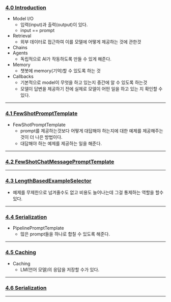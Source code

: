 ### [4.0 Introduction](https://nomadcoders.co/fullstack-gpt/lectures/4555)
- Model I/O
	- 입력(input)과 출력(output)이 있다.
	- input == prompt
- Retrieval
	- 외부 데이터로 접근하여 이를 모델에 어떻게 제공하는 것에 관한것
- Chains
- Agents
	- 독립적으로 AI가 작동하도록 만들 수 있게 해준다.
- Memory
	- 챗봇에 memory(기억)할 수 있도록 하는 것
- Callbacks
	- 기본적으로 model이 무엇을 하고 있는지 중간에 알 수 있도록 하는것
	- 모델이 답변을 제공하기 전에 실제로 모델이 어떤 일을 하고 있는 지 확인할 수 있다.
***
### [4.1 FewShotPromptTemplate](https://nomadcoders.co/fullstack-gpt/lectures/4556)
- FewShotPromptTemplate
	- prompt를 제공하는것보다 어떻게 대답해야 하는지에 대한 예제를 제공해주는 것이 더 나은 방법이다.
	- 대답해야 하는 예제를 제공하는 일을 해준다.
***
### [4.2 FewShotChatMessagePromptTemplate](https://nomadcoders.co/fullstack-gpt/lectures/4557)
***
### [4.3 LengthBasedExampleSelector](https://nomadcoders.co/fullstack-gpt/lectures/4558)
- 예제를 무제한으로 넘겨줄수도 없고 비용도 늘어나는데 그걸 통제하는 역할을 할수 있다.
***
### [4.4 Serialization](https://nomadcoders.co/fullstack-gpt/lectures/4559)
- PipelinePromptTemplate
	- 많은 prompt들을 하나로 합칠 수 있도록 해준다.
***
### [4.5 Caching](https://nomadcoders.co/fullstack-gpt/lectures/4560)
- Caching
	- LM(언어 모델)의 응답을 저장할 수가 있다.
***
### [4.6 Serialization](https://nomadcoders.co/fullstack-gpt/lectures/4561)
***